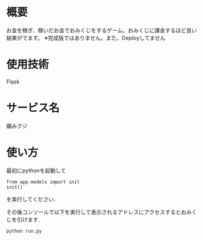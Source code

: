 # 概要 
お金を稼ぎ、稼いだお金でおみくじをするゲーム。おみくじに課金するほど良い結果がでます。
※完成版ではありません。また、Deployしてません

# 使用技術
Flask

# サービス名
媚みクジ

# 使い方
最初にpythonを起動して
 ```
 from app.models import init
 init()
 ```
 を実行してください.

 その後コンソールで以下を実行して表示されるアドレスにアクセスするとおみくじを引けます.
 ```
 python run.py
 ```
